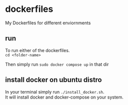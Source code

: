 # dockerfiles
My Dockerfiles for different enviornments

## run 
To run either of the dockerfiles. <br />
`cd <folder-name>` <br />

Then simply run
    `sudo docker compose up` in that dir


## install docker on ubuntu distro

In your terminal simply run `./install_docker.sh`. <br />
It will install docker and docker-compose on your system.